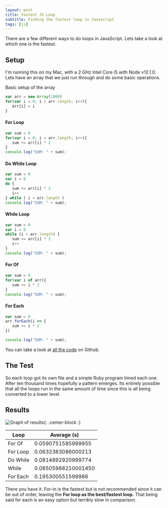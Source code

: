 ```yaml
---
layout: post
title: Fastest JS Loop
subtitle: Finding the fastest loop in Javascript
tags: [js]
---
```


There are a few different ways to do loops in JavaScript. Lets take a look at which one is the fastest.

## Setup

I'm running this on my Mac, with a 2 GHz Intel Core i5 with Node v12.1.0. Lets have an array that we just run through and do some basic operations.

Basic setup of the array
```javascript
var arr = new Array(1000)
for(var i = 0; i < arr.length; i++){
   arr[i] = i
}
```

#### For Loop
```javascript
var sum = 0
for(var i = 0; i < arr.length; i++){
   sum += arr[i] * 2
}
console.log("SUM: " + sum);
```

#### Do While Loop
```javascript
var sum = 0
var i = 0
do {
   sum += arr[i] * 2
   i++
} while ( i < arr.length )
console.log("SUM: " + sum);
```

#### While Loop
```javascript
var sum = 0
var i = 0
while (i < arr.length) {
   sum += arr[i] * 2
   i++
}
console.log("SUM: " + sum);
```

#### For Of
```javascript
var sum = 0
for(var i of arr){
   sum += i * 2
}
console.log("SUM: " + sum);
```

#### For Each
```javascript
var sum = 0
arr.forEach(i => {
   sum += i * 2
})

console.log("SUM: " + sum);
```

You can take a look at [all the code](https://gist.github.com/peterfoxflick/ab6db2fa436eb5755c748cbb4da8c813.js) on Github.


## The Test

So each loop got its own file and a simple Ruby program timed each one. After
ten thousand times hopefully a pattern emerges. Its entirely possible that all the loops run in the same amount of time since this is all being converted to a lower level.

## Results


![Graph of results](https://lh3.googleusercontent.com/ogvxVhCEEf00UoiWYlh25AXZGof4UdAWBoL4or1ePDZV4_pvVfc47RtUqBHsx62vaGRhx8NDqdPgj5Q8wgVge_DaAb1sGGMUy08_X3zwPFIjqdunr19C6tgtoca7VkloXrhvk5UIlmhjd-bp7jRX3QI_MQLPpa9AxD0ibPfTYW_fcfPmWneMVmWlv_aVL0SGbNfQraeG-PwWM5Dk5vColkRFPtqk22PW7fVpDKCdd2XoxXbfvUb9Zk-gjWaHxoijBoC48v4GnrD2ACQFbUJi6WOOjllw9CmidENMIy9ajz5IaOHHEncg6teSZujaZLEXMQjsuBFV03F7-sAX3BvI4PhpRcFXx33vrs5QeCJYVK3ldW_sTfFPw7-kyUoO8BlLs0hWmPq54CjVnipkFDwM_fjogbS8RZRZ-kE0XALJwM8k1ORciu0VlWC-uFPLhHLpfCnfGL9L3t5czAaJUnEIS5cCLL4xMYtBt6l0Jon61Xo0e4UL34gj8_Ml9whM2QhQbKtmCjLTFcsqlRbvNegAHnkAKt2sfwTP0f66POu3RL3Zgbo0LIA1LmuTUXccG1fE0f1fTn_yytaO0PHtTLRWU86cp9hyhLP9q7I4L-pyazV6TWs4Vh9EraC-g5xeIxNjLBpN9-wRtHbBvfn3rniHyb16HP7AEJnHuCA2PFD00RMcC9aF4bttD_jUeDB2OAGpjxlsu7XM5CGYPerVIAwDTKfggQ=w1128-h856-no){: .center-block :}

| Loop | Average (s) |
|----|---|
| For Of	| 0.0590751585999955 |
| For Loop | 0.0632383086000213 |
| Do While | 0.0814892920999774 |
| While | 0.08505968210001450 |
| For Each | 0.195300551599986 |

There you have it. For-in is the fastest but is not recommended since it can be out of order, leaving the **For loop as the best/fastest loop.** That being said for each is an easy option but terribly slow in comparison.
